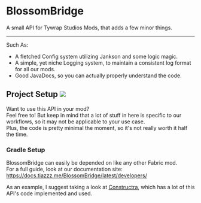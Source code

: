 # BlossomBridge
A small API for Tywrap Studios Mods, that adds a few minor things.

---
Such As:
- A fletched Config system utilizing Jankson and some logic magic.
- A simple, yet niche Logging system, to maintain a consistent log format for all our mods.
- Good JavaDocs, so you can actually properly understand the code.
## Project Setup [![](https://jitpack.io/v/Tywrap-Studios/BlossomBridge.svg)](https://jitpack.io/#Tywrap-Studios/BlossomBridge)
Want to use this API in your mod?  
Feel free to! But keep in mind that a lot of stuff in here is specific to our workflows, so it may not be applicable to your use case.  
Plus, the code is pretty minimal the moment, so it's not really worth it half the time.  
### Gradle Setup
BlossomBridge can easily be depended on like any other Fabric mod.  
For a full guide, look at our documentation site: https://docs.tiazzz.me/BlossomBridge/latest/developers/

As an example, I suggest taking a look at [Constructra](https://github.com/Tywrap-Studios/Constructra), which has a lot of this API's code implemented and used.
